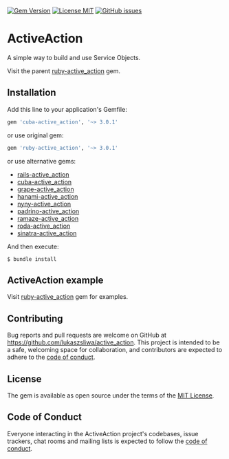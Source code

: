 
[![Gem Version](https://badge.fury.io/rb/cuba-active_action.svg)](https://badge.fury.io/rb/cuba-active_action)
[![License MIT](https://img.shields.io/github/license/lukaszsliwa/active_action)](https://github.com/lukaszsliwa/active_action/blob/main/LICENSE)
[![GitHub issues](https://img.shields.io/github/issues/lukaszsliwa/active_action)](https://github.com/lukaszsliwa/active_action/issues)

# ActiveAction

A simple way to build and use Service Objects.

Visit the parent [ruby-active_action](https://github.com/lukaszsliwa/active_action) gem.


## Installation

Add this line to your application's Gemfile:

```ruby
gem 'cuba-active_action', '~> 3.0.1'
```

or use original gem:

```ruby
gem 'ruby-active_action', '~> 3.0.1'
```

or use alternative gems:

* [rails-active_action](https://github.com/lukaszsliwa/rails-active_action)
* [cuba-active_action](https://github.com/lukaszsliwa/cuba-active_action)
* [grape-active_action](https://github.com/lukaszsliwa/grape-active_action)
* [hanami-active_action](https://github.com/lukaszsliwa/hanami-active_action)
* [nyny-active_action](https://github.com/lukaszsliwa/nyny-active_action)
* [padrino-active_action](https://github.com/lukaszsliwa/padrino-active_action)
* [ramaze-active_action](https://github.com/lukaszsliwa/ramaze-active_action)
* [roda-active_action](https://github.com/lukaszsliwa/roda-active_action)
* [sinatra-active_action](https://github.com/lukaszsliwa/sinatra-active_action)

And then execute:

    $ bundle install

## ActiveAction example

Visit [ruby-active_action](https://github.com/lukaszsliwa/active_action) gem for examples.


## Contributing

Bug reports and pull requests are welcome on GitHub at https://github.com/lukaszsliwa/active_action. This project is intended to be a safe, welcoming space for collaboration, and contributors are expected to adhere to the [code of conduct](https://github.com/lukaszsliwa/active_action/blob/master/CODE_OF_CONDUCT.md).


## License

The gem is available as open source under the terms of the [MIT License](https://opensource.org/licenses/MIT).

## Code of Conduct

Everyone interacting in the ActiveAction project's codebases, issue trackers, chat rooms and mailing lists is expected to follow the [code of conduct](https://github.com/lukaszsliwa/active_action/blob/master/CODE_OF_CONDUCT.md).
